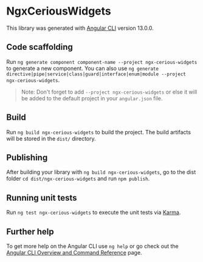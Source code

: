# NgxCeriousWidgets

This library was generated with [Angular CLI](https://github.com/angular/angular-cli) version 13.0.0.

## Code scaffolding

Run `ng generate component component-name --project ngx-cerious-widgets` to generate a new component. You can also use `ng generate directive|pipe|service|class|guard|interface|enum|module --project ngx-cerious-widgets`.
> Note: Don't forget to add `--project ngx-cerious-widgets` or else it will be added to the default project in your `angular.json` file. 

## Build

Run `ng build ngx-cerious-widgets` to build the project. The build artifacts will be stored in the `dist/` directory.

## Publishing

After building your library with `ng build ngx-cerious-widgets`, go to the dist folder `cd dist/ngx-cerious-widgets` and run `npm publish`.

## Running unit tests

Run `ng test ngx-cerious-widgets` to execute the unit tests via [Karma](https://karma-runner.github.io).

## Further help

To get more help on the Angular CLI use `ng help` or go check out the [Angular CLI Overview and Command Reference](https://angular.io/cli) page.
